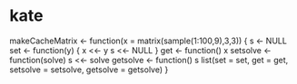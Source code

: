 # kate
makeCacheMatrix <- function(x = matrix(sample(1:100,9),3,3)) {
  s <- NULL
  set <- function(y) {
    x <<- y
    s <<- NULL
  }
  get <- function() x
  setsolve <- function(solve) s <<- solve
  getsolve <- function() s
  list(set = set, get = get,
       setsolve = setsolve,
       getsolve = getsolve)
}
